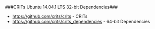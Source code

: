 ###CRITs Ubuntu 14.04.1 LTS 32-bit Dependencies###
* https://github.com/crits/crits - CRITs
* https://github.com/crits/crits_dependencies - 64-bit Dependencies
